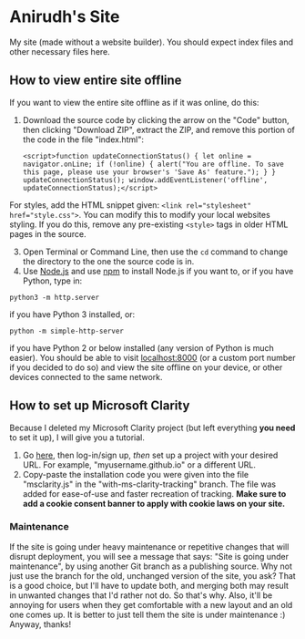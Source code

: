 # Anirudh's Site
My site (made without a website builder).
You should expect index files and other necessary files here.

## How to view entire site offline
If you want to view the entire site offline as if it was online, do this:
1. Download the source code by clicking the arrow on the "Code" button, then clicking "Download ZIP", extract the ZIP, and remove this portion of the code in the file "index.html":


   `<script>function updateConnectionStatus() { let online = navigator.onLine; if (!online) { alert("You are offline. To save this page, please use your browser's 'Save As' feature."); } } updateConnectionStatus(); window.addEventListener('offline', updateConnectionStatus);</script>
`

For styles, add the HTML snippet given: `<link rel="stylesheet" href="style.css">`. You can modify this to modify your local websites styling. If you do this, remove any pre-existing `<style>` tags in older HTML pages in the source.

3. Open Terminal or Command Line, then use the `cd` command to change the directory to the one the source code is in. 
4. Use [Node.js](https://github.com/nodejs/node) and use [npm](https://www.npmjs.com/) to install Node.js if you want to, or if you have Python, type in:

`python3 -m http.server`

if you have Python 3 installed, or:

`python -m simple-http-server`

if you have Python 2 or below installed (any version of Python is much easier).
You should be able to visit [localhost:8000](http://localhost:8000/) (or a custom port number if you decided to do so) and view the site offline on your device, or other devices connected to the same network.

## How to set up Microsoft Clarity
Because I deleted my Microsoft Clarity project (but left everything **you need** to set it up), I will give you a tutorial.

1. Go [here](https://clarity.microsoft.com), then log-in/sign up, *then* set up a project with your desired URL. For example, "myusername.github.io" or a different URL.
2. Copy-paste the installation code you were given into the file "msclarity.js" in the "with-ms-clarity-tracking" branch. The file was added for ease-of-use and faster recreation of tracking.
**Make sure to add a cookie consent banner to apply with cookie laws on your site.**

### Maintenance
If the site is going under heavy maintenance or repetitive changes that will disrupt deployment, you will see a message that says: "Site is going under maintenance", by using another Git branch as a publishing source. Why not just use the branch for the old, unchanged version of the site, you ask? That is a good choice, but I'll have to update both, and merging both may result in unwanted changes that I'd rather not do. So that's why.
Also, it'll be annoying for users when they get comfortable with a new layout and an old one comes up. It is better to just tell them the site is under maintenance :)
Anyway, thanks!
